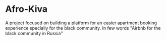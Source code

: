 # Afro-Kiva

A project focused on building a platform for an easier apartment booking experience specially for the black community. In few words "Airbnb for the black community in Russia"

